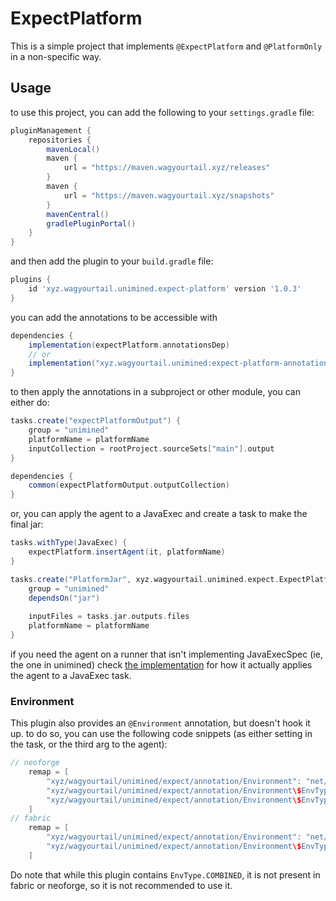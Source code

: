 # ExpectPlatform

This is a simple project that implements `@ExpectPlatform` and `@PlatformOnly` in a non-specific way.

## Usage

to use this project, you can add the following to your `settings.gradle` file:
```gradle
pluginManagement {
    repositories {
        mavenLocal()
        maven {
            url = "https://maven.wagyourtail.xyz/releases"
        }
        maven {
            url = "https://maven.wagyourtail.xyz/snapshots"
        }
        mavenCentral()
        gradlePluginPortal()
    }
}
```

and then add the plugin to your `build.gradle` file:
```gradle
plugins {
    id 'xyz.wagyourtail.unimined.expect-platform' version '1.0.3'
}
```

you can add the annotations to be accessible with
```gradle
dependencies {
    implementation(expectPlatform.annotationsDep)
    // or
    implementation("xyz.wagyourtail.unimined:expect-platform-annotations:${expectPlatform.version}")
}
```

to then apply the annotations in a subproject or other module, you can either do:

```gradle
tasks.create("expectPlatformOutput") {
    group = "unimined"
    platformName = platformName
    inputCollection = rootProject.sourceSets["main"].output
}

dependencies {
    common(expectPlatformOutput.outputCollection)
}
```

or, you can apply the agent to a JavaExec and create a task to make the final jar:

```gradle
tasks.withType(JavaExec) {
    expectPlatform.insertAgent(it, platformName)
}

tasks.create("PlatformJar", xyz.wagyourtail.unimined.expect.ExpectPlatformJar) {
    group = "unimined"
    dependsOn("jar")
   
    inputFiles = tasks.jar.outputs.files
    platformName = platformName
}

```

if you need the agent on a runner that isn't implementing JavaExecSpec (ie, the one in unimined)
check [the implementation](src/main/kotlin/xyz/wagyourtail/unimined/expect/ExpectPlatformExtension.kt#L69) for how it actually applies the agent to a JavaExec task.

### Environment

This plugin also provides an `@Environment` annotation, but doesn't hook it up.
to do so, you can use the following code snippets (as either setting in the task, or the third arg to the agent):
```gradle
// neoforge
    remap = [
        "xyz/wagyourtail/unimined/expect/annotation/Environment": "net/neoforged/api/distmarker/OnlyIn",
        "xyz/wagyourtail/unimined/expect/annotation/Environment\$EnvType": "net/neoforged/api/distmarker/Dist",
        "xyz/wagyourtail/unimined/expect/annotation/Environment\$EnvType.SERVER": "DEDICATED_SERVER",
    ]
// fabric
    remap = [
        "xyz/wagyourtail/unimined/expect/annotation/Environment": "net/fabricmc/api/Environment",
        "xyz/wagyourtail/unimined/expect/annotation/Environment\$EnvType": "net/fabricmc/api/EnvType",
    ]
```

Do note that while this plugin contains `EnvType.COMBINED`, it is not present in fabric or neoforge, so it is not recommended to use it.